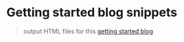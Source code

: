 # Getting started blog snippets
> output HTML files for this [getting started blog](https://www.esri.com/arcgis-blog/products/product/mapping/developer-tools-for-covid-19-apps/)